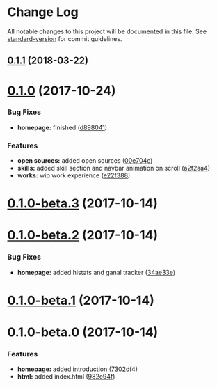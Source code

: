 # Change Log

All notable changes to this project will be documented in this file. See [standard-version](https://github.com/conventional-changelog/standard-version) for commit guidelines.

<a name="0.1.1"></a>
## [0.1.1](https://github.com/yussan/yussan.github.io/compare/v0.1.0...v0.1.1) (2018-03-22)



<a name="0.1.0"></a>
# [0.1.0](https://github.com/yussan/yussan.github.io/compare/v0.1.0-beta.3...v0.1.0) (2017-10-24)


### Bug Fixes

* **homepage:** finished ([d898041](https://github.com/yussan/yussan.github.io/commit/d898041))


### Features

* **open sources:** added open sources ([00e704c](https://github.com/yussan/yussan.github.io/commit/00e704c))
* **skills:** added skill section and navbar animation on scroll ([a2f2aa4](https://github.com/yussan/yussan.github.io/commit/a2f2aa4))
* **works:** wip work experience ([e22f388](https://github.com/yussan/yussan.github.io/commit/e22f388))



<a name="0.1.0-beta.3"></a>
# [0.1.0-beta.3](https://github.com/yussan/yussan.github.io/compare/v0.1.0-beta.2...v0.1.0-beta.3) (2017-10-14)



<a name="0.1.0-beta.2"></a>
# [0.1.0-beta.2](https://github.com/yussan/yussan.github.io/compare/v0.1.0-beta.1...v0.1.0-beta.2) (2017-10-14)


### Bug Fixes

* **homepage:** added histats and ganal tracker ([34ae33e](https://github.com/yussan/yussan.github.io/commit/34ae33e))



<a name="0.1.0-beta.1"></a>
# [0.1.0-beta.1](https://github.com/yussan/yussan.github.io/compare/v0.1.0-beta.0...v0.1.0-beta.1) (2017-10-14)



<a name="0.1.0-beta.0"></a>
# 0.1.0-beta.0 (2017-10-14)


### Features

* **homepage:** added introduction ([7302df4](https://github.com/yussan/yussan.github.io/commit/7302df4))
* **html:** added index.html ([982e94f](https://github.com/yussan/yussan.github.io/commit/982e94f))
